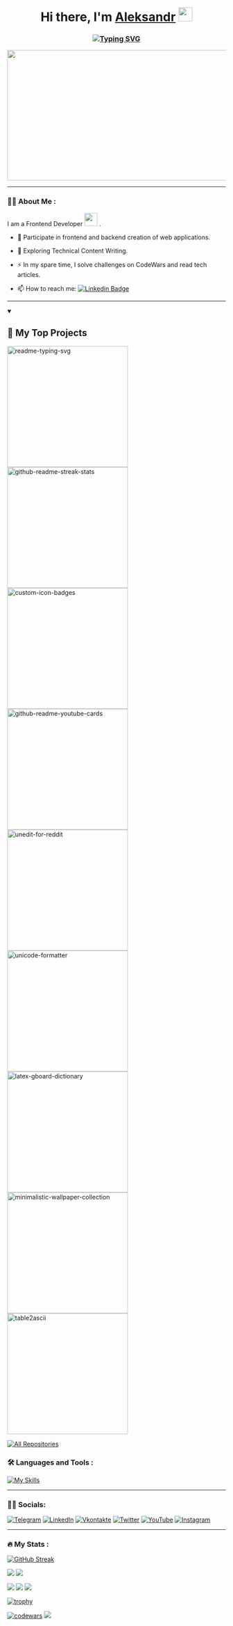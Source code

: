 <h1 align="center">Hi there, I'm <a href="https://github.com/aszelenkov" target="_blank">Aleksandr</a> 
<img src="https://github.com/blackcater/blackcater/raw/main/images/Hi.gif" height="32"/></h1>
<h3 align="center"><a href="https://git.io/typing-svg"><img src="https://readme-typing-svg.herokuapp.com?font=Fira+Code&pause=1000&width=435&lines=Frontend+Developer" alt="Typing SVG" /></a></h3>

<div align="center">
  <img src="https://media.giphy.com/media/v1.Y2lkPTc5MGI3NjExNmExYzE5ZGQwNzQ3M2Y2M2Q0NTEwYThjZTJlMDEyNmYxMjJkYTU4YiZlcD12MV9pbnRlcm5hbF9naWZzX2dpZklkJmN0PWc/d8KefZiJ2ae0VMAmsi/giphy.gif" width="600" height="300"/>
</div>

---

### :man_technologist: About Me :
I am a Frontend Developer <img src="https://media.giphy.com/media/WUlplcMpOCEmTGBtBW/giphy.gif" width="30"> .
- :telescope:  Participate in frontend and backend creation of web applications.

- :seedling: Exploring Technical Content Writing.

- :zap: In my spare time, I solve challenges on CodeWars and read tech articles.

- :mailbox: How to reach me: [![Linkedin Badge](https://img.shields.io/badge/-Aleksandr-blue?style=flat&logo=Linkedin&logoColor=white)](https://www.linkedin.com/in/aleksndr-zelenkov-b1bb43106/)

---

<details open> 
  <summary><h2>📘 My Top Projects</h2></summary>
  
  <p align="left">
    <a href="[[https://github.com/DenverCoder1/readme-typing-svg](https://github.com/aszelenkov/react-mesto-api-full-gha)](https://github.com/aszelenkov/react-mesto-api-full-gha)"><img width="278" src="https://denvercoder1-github-readme-stats.vercel.app/api/pin/?username=DenverCoder1&repo=readme-typing-svg&theme=react&bg_color=1F222E&title_color=F85D7F&hide_border=true&icon_color=F8D866&show_icons=false" alt="readme-typing-svg"></a>
    <a href="https://github.com/DenverCoder1/github-readme-streak-stats"><img width="278" src="https://denvercoder1-github-readme-stats.vercel.app/api/pin/?username=DenverCoder1&repo=github-readme-streak-stats&theme=react&bg_color=1F222E&title_color=F85D7F&hide_border=true&icon_color=F8D866&show_icons=false" alt="github-readme-streak-stats"></a>
    <a href="https://github.com/DenverCoder1/custom-icon-badges"><img width="278" src="https://denvercoder1-github-readme-stats.vercel.app/api/pin?username=DenverCoder1&repo=custom-icon-badges&theme=react&bg_color=1F222E&title_color=F85D7F&hide_border=true&icon_color=F8D866&show_icons=false" alt="custom-icon-badges"></a>
    <a href="https://github.com/DenverCoder1/github-readme-youtube-cards"><img width="278" src="https://denvercoder1-github-readme-stats.vercel.app/api/pin/?username=DenverCoder1&repo=github-readme-youtube-cards&theme=react&bg_color=1F222E&title_color=F85D7F&hide_border=true&icon_color=F8D866&show_icons=false" alt="github-readme-youtube-cards"></a>
    <a href="https://github.com/DenverCoder1/unedit-for-reddit"><img width="278" src="https://denvercoder1-github-readme-stats.vercel.app/api/pin/?username=DenverCoder1&repo=unedit-for-reddit&theme=react&bg_color=1F222E&title_color=F85D7F&hide_border=true&icon_color=F8D866&show_icons=false" alt="unedit-for-reddit"></a>
    <a href="https://github.com/DenverCoder1/unicode-formatter"><img width="278" src="https://denvercoder1-github-readme-stats.vercel.app/api/pin/?username=DenverCoder1&repo=unicode-formatter&theme=react&bg_color=1F222E&title_color=F85D7F&hide_border=true&icon_color=F8D866&show_icons=false" alt="unicode-formatter"></a>
    <a href="https://github.com/DenverCoder1/latex-gboard-dictionary"><img width="278" src="https://denvercoder1-github-readme-stats.vercel.app/api/pin/?username=DenverCoder1&repo=latex-gboard-dictionary&theme=react&bg_color=1F222E&title_color=F85D7F&hide_border=true&icon_color=F8D866&show_icons=false&show_description=false" alt="latex-gboard-dictionary"></a>
    <a href="https://github.com/DenverCoder1/minimalistic-wallpaper-collection"><img width="278" src="https://denvercoder1-github-readme-stats.vercel.app/api/pin/?username=DenverCoder1&repo=minimalistic-wallpaper&theme=react&bg_color=1F222E&title_color=F85D7F&hide_border=true&icon_color=F8D866&show_icons=false&show_description=false" alt="minimalistic-wallpaper-collection"></a>
    <a href="https://github.com/DenverCoder1/table2ascii"><img width="278" src="https://denvercoder1-github-readme-stats.vercel.app/api/pin/?username=DenverCoder1&repo=table2ascii&theme=react&bg_color=1F222E&title_color=F85D7F&hide_border=true&icon_color=F8D866&show_icons=false&show_description=false" alt="table2ascii"></a>
  </p>

  <a href="[[https://github.com/DenverCoder1?tab=repositories](https://github.com/aszelenkov?tab=repositories)](https://github.com/aszelenkov?tab=repositories)&sort=stargazers"><img alt="All Repositories" title="All Repositories" src="https://custom-icon-badges.demolab.com/badge/-Click%20Here%20For%20All%20My%20Repos-1F222E?style=for-the-badge&logoColor=white&logo=repo"/></a>
</details>

### :hammer_and_wrench: Languages and Tools :

[![My Skills](https://skillicons.dev/icons?i=js,nodejs,react,redux,webpack,html,css,git,github,bash,codepen,figma,vscode,wordpress,raspberrypi)](https://skillicons.dev)

---

### 🤝🏻 Socials:

[![Telegram](https://img.shields.io/badge/-Telegram-090909?style=for-the-badge&logo=telegram&logoColor=27A0D9)](https://t.me/zel_as)
[![LinkedIn](https://img.shields.io/badge/-LinkedIn-090909?style=for-the-badge&logo=linkedin&logoColor=007BB6)](https://www.linkedin.com/in/aleksndr-zelenkov-b1bb43106/)
[![Vkontakte](https://img.shields.io/badge/-Vkontakte-090909?style=for-the-badge&logo=Vk&logoColor=4F7DB3)](https://vk.com/zelenkov_as)
[![Twitter](https://img.shields.io/badge/-Twitter-090909?style=for-the-badge&logo=Twitter&logoColor=1C9DEB)](https://twitter.com/#)
[![YouTube](https://img.shields.io/badge/-YouTube-090909?style=for-the-badge&logo=YouTube&logoColor=FF0000)](https://www.youtube.com/#)
[![Instagram](https://img.shields.io/badge/-Instagram-090909?style=for-the-badge&logo=instagram&logoColor=B4068E)](https://www.instagram.com/#)

---

### :fire: My Stats :


[![GitHub Streak](https://streak-stats.demolab.com?user=aszelenkov&theme=dark&hide_border=true&locale=ru)](https://git.io/streak-stats) 


![](https://github-profile-summary-cards.vercel.app/api/cards/most-commit-language?username=aszelenkov&theme=apprentice) ![](https://github-profile-summary-cards.vercel.app/api/cards/repos-per-language?username=aszelenkov&theme=apprentice)

![](https://github-profile-summary-cards.vercel.app/api/cards/stats?username=aszelenkov&theme=apprentice) ![](https://github-profile-summary-cards.vercel.app/api/cards/productive-time?username=aszelenkov&theme=apprentice)
![](https://github-profile-summary-cards.vercel.app/api/cards/profile-details?username=aszelenkov&theme=apprentice)

[![trophy](https://github-profile-trophy.vercel.app/?username=aszelenkov&theme=onestar)](https://github.com/ryo-ma/github-profile-trophy)

[![codewars](https://www.codewars.com/users/aszelenkov/badges/small)](https://www.codewars.com/users/aszelenkov) ![](https://komarev.com/ghpvc/?username=aszelenkov)



